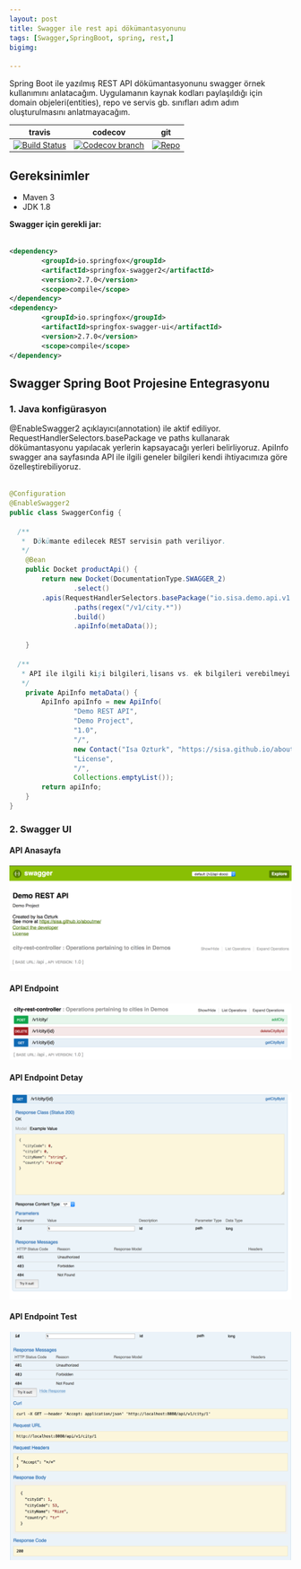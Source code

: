 ```yaml
---
layout: post
title: Swagger ile rest api dökümantasyonunu
tags: [Swagger,SpringBoot, spring, rest,]
bigimg:

---
```


Spring Boot ile yazılmış REST API dökümantasyonunu swagger örnek kullanımını anlatacağım. Uygulamanın kaynak kodları paylaşıldığı için domain objeleri(entities), repo ve servis  gb. sınıfları adım adım oluşturulmasını anlatmayacağım.

travis | codecov | git
------ | ------- | ---
[![Build Status](https://travis-ci.org/sisa/spring-rest-h2-swagger.svg?branch=master)](https://travis-ci.org/sisa) | [![Codecov branch](https://codecov.io/gh/sisa/spring-rest-h2-swagger/branch/master/graphs/badge.svg)](https://codecov.io/gh/sisa/spring-rest-h2-swagger) | [![Repo](https://sisa.github.io//img/GitHub-Mark-32px.png)](https://github.com/sisa/spring-rest-h2-swagger/tree/v1.0.0)

## Gereksinimler    

   + Maven 3
   + JDK 1.8    


**Swagger için gerekli jar:**

```xml

<dependency>
		<groupId>io.springfox</groupId>
		<artifactId>springfox-swagger2</artifactId>
		<version>2.7.0</version>
		<scope>compile</scope>
</dependency>
<dependency>
		<groupId>io.springfox</groupId>
		<artifactId>springfox-swagger-ui</artifactId>
		<version>2.7.0</version>
		<scope>compile</scope>
</dependency>

```

## Swagger Spring Boot Projesine Entegrasyonu

### 1. Java konfigürasyon

@EnableSwagger2 açıklayıcı(annotation) ile aktif ediliyor.
RequestHandlerSelectors.basePackage ve paths kullanarak
dökümantasyonu yapılacak yerlerin kapsayacağı yerleri belirliyoruz.
ApiInfo swagger ana sayfasında API ile ilgili geneler bilgileri kendi ihtiyacımıza göre özelleştirebiliyoruz.

```java

@Configuration
@EnableSwagger2
public class SwaggerConfig {

  /**
   *  Dökümante edilecek REST servisin path veriliyor.
   */
	@Bean
	public Docket productApi() {
		return new Docket(DocumentationType.SWAGGER_2)
				.select()
        .apis(RequestHandlerSelectors.basePackage("io.sisa.demo.api.v1.controller"))
				.paths(regex("/v1/city.*"))
				.build()
				.apiInfo(metaData());

	}

  /**
   * API ile ilgili kişi bilgileri,lisans vs. ek bilgileri verebilmeyi sağlıyor.
   */
	private ApiInfo metaData() {
		ApiInfo apiInfo = new ApiInfo(
				"Demo REST API",
				"Demo Project",
				"1.0",
				"/",
				new Contact("Isa Ozturk", "https://sisa.github.io/aboutme/", "isaozturk@gmail.com"),
				"License",
				"/",
				Collections.emptyList());
		return apiInfo;
	}
}

```
### 2. Swagger UI

#### API Anasayfa

![Swagger UI](/img/swagger-info.png)

#### API Endpoint

![Swagger UI](/img/swagger-rest-endpoints.png)

#### API Endpoint Detay

![Swagger UI](/img/swagger-rest-detail.png)

#### API Endpoint Test

![Swagger UI](/img/swagger-rest-test.png)
